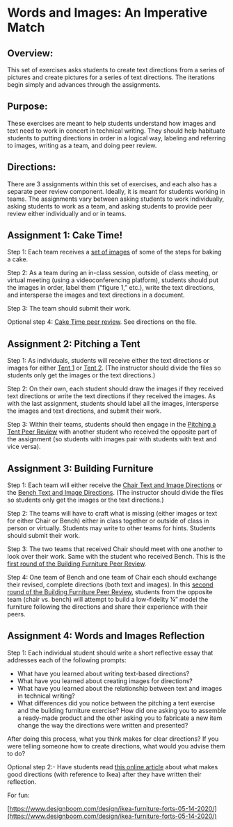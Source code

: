 # Words and Images: An Imperative Match

## Overview: 
This set of exercises asks students to create text directions from a series of pictures and create pictures for a series of text directions. The iterations begin simply and advances through the assignments.  

## Purpose: 
These exercises are meant to help students understand how images and text need to work in concert in technical writing. They should help habituate students to putting directions in order in a logical way, labeling and referring to images, writing as a team, and doing peer review. 

## Directions:
There are 3 assignments within this set of exercises, and each also has a separate peer review component. Ideally, it is meant for students working in teams. The assignments vary between asking students to work individually, asking students to work as a team, and asking students to provide peer review either individually and or in teams.   

## Assignment 1: Cake Time! 

Step 1: Each team receives a [set of images](#cake) of some of the steps for baking a cake.  

Step 2: As a team during an in-class session, outside of class meeting, or virtual meeting (using a videoconferencing platform), students should put the images in order, label them (“figure 1,” etc.), write the text directions, and intersperse the images and text directions in a document.  

Step 3: The team should submit their work.  

Optional step 4: [Cake Time peer review](#bookmark0). See directions on the file. 

## Assignment 2: Pitching a Tent 

Step 1: As individuals, students will receive either the text directions or images for either [Tent 1](#bookmark1) or [Tent 2](#bookmark2). (The instructor should divide the files so students only get the images or the text directions.)  

Step 2: On their own, each student should draw the images if they received text directions or write the text directions if they received the images. As with the last assignment, students should label all the images, intersperse the images and text directions, and submit their work.  

Step 3: Within their teams, students should then engage in the [Pitching a Tent Peer Review](#bookmark3) with another student who received the opposite part of the assignment (so students with images pair with students with text and vice versa).  

## Assignment 3: Building Furniture 

Step 1: Each team will either receive the [Chair Text and Image Directions](#bookmark4) or the [Bench Text and Image Directions](#bookmark5). (The instructor should divide the files so students only get the images or the text directions.) 

Step 2: The teams will have to craft what is missing (either images or text for either Chair or Bench) either in class together or outside of class in person or virtually. Students may write to other teams for hints. Students should submit their work. 

Step 3: The two teams that received Chair should meet with one another to look over their work. Same with the student who received Bench. This is the [first round of the Building Furniture Peer Review](#bookmark6).  

Step 4: One team of Bench and one team of Chair each should exchange their revised, complete directions (both text and images). In this [second round of the Building Furniture Peer Review](#bookmark7), students from the opposite team (chair vs. bench) will attempt to build a low-fidelity ¼” model the furniture following the directions and share their experience with their peers.  

## Assignment 4: Words and Images Reflection 

Step 1: Each individual student should write a short reflective essay that addresses each of the following prompts: 

- What have you learned about writing text-based directions?  
- What have you learned about creating images for directions? 
- What have you learned about the relationship between text and images in technical writing? 
- What differences did you notice between the pitching a tent exercise and the building furniture exercise? How did one asking you to assemble a ready-made product and the other asking you to fabricate a new item change the way the directions were written and presented?

After doing this process, what you think makes for clear directions? If you were telling someone how to create directions, what would you advise them to do?  

Optional step 2:- Have students read [this online article](https://instrktiv.com/en/ikea-manual/) about what makes good directions (with reference to Ikea) after they have written their reflection. 

For fun: 

[https://www.designboom.com/design/ikea-furniture-forts-05-14-2020/](https://www.designboom.com/design/ikea-furniture-forts-05-14-2020/)
